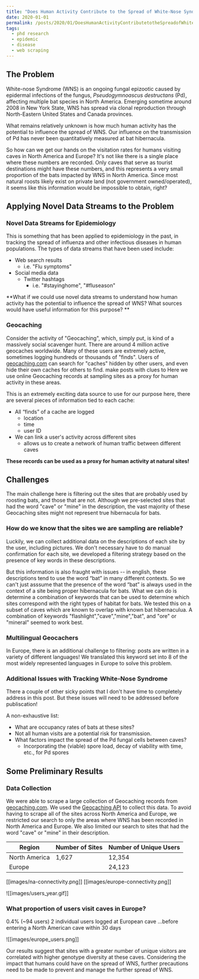 ```yaml
---
title: "Does Human Activity Contribute to the Spread of White-Nose Syndrome?"
date: 2020-01-01
permalink: /posts/2020/01/DoesHumanActivityContributetotheSpreadofWhiteNoseSyndrome/
tags:
  - phd research
  - epidemic
  - disease
  - web scraping
---
```


## The Problem

White-nose Syndrome (WNS) is an ongoing fungal epizootic caused by epidermal infections of the fungus, _Pseudogymnoascus destructans_ (Pd), affecting multiple bat species in North America. Emerging sometime around 2008 in New York State, WNS has spread via clonal reproduction through North-Eastern United States and Canada provinces.

What remains relatively unknown is how much human activity has the potential to influence the spread of WNS. Our influence on the transmission of Pd has never been quantitatively measured at bat hibernacula.

So how can we get our hands on the visitation rates for humans visiting caves in North America and Europe? It's not like there is a single place where these numbers are recorded. Only caves that serve as tourist destinations might have these numbers, and this represents a very small proportion of the bats impacted by WNS in North America. Since most natural roosts likely exist on private land (not government owned/operated), it seems like this information would be impossible to obtain, right?

## Applying Novel Data Streams to the Problem

### Novel Data Streams for Epidemiology

This is something that has been applied to epidemiology in the past, in tracking the spread of influenza and other infectious diseases in human populations. The types of data streams that have been used include:

- Web search results
  - i.e. "Flu symptoms"
- Social media data
  - Twitter hashtags
    - i.e. "#stayinghome", "#fluseason"

**What if we could use novel data streams to understand how human activity has the potential to influence the spread of WNS? What sources would have useful information for this purpose?
**

### Geocaching

Consider the activity of "Geocaching", which, simply put, is kind of a massively social scavenger hunt. There are around 4 million active geocaches worldwide. Many of these users are extremely active, sometimes logging hundreds or thousands of "finds". Users of [geocaching.com](geocaching.com) can search for "caches" hidden by other users, and even hide their own caches for others to find. make posts with clues to Here we use online Geocaching records at sampling sites as a proxy for human activity in these areas.

This is an extremely exciting data source to use for our purpose here, there are several pieces of information tied to each cache:

- All “finds” of a cache are logged
  - location
  - time
  - user ID
- We can link a user's activity across different sites
  - allows us to create a network of human traffic between different caves

**These records can be used as a proxy for human activity at natural sites!**

## Challenges

The main challenge here is filtering out the sites that are probably used by roosting bats, and those that are not. Although we pre-selected sites that had the word "cave" or "mine" in the description, the vast majority of these Geocaching sites might not represent true hibernacula for bats.

### How do we know that the sites we are sampling are reliable?

Luckily, we can collect additional data on the descriptions of each site by the user, including pictures. We don't necessary have to do manual confirmation for each site, we developed a filtering strategy based on the presence of key words in these descriptions.

But this information is also fraught with issues -- in english, these descriptions tend to use the word “bat” in many different contexts. So we can't just asssume that the presence of the word “bat” is always used in the context of a site being proper hibernacula for bats. What we can do is determine a combination of keywords that can be used to determine which sites correspond with the right types of habitat for bats. We tested this on a subset of caves which are known to overlap with known bat hibernaculua. A combination of keywords "flashlight","cave","mine","bat", and "ore" or "mineral" seemed to work best.

### Multilingual Geocachers

In Europe, there is an additional challenge to filtering: posts are written in a variety of different languages! We translated this keyword set into 8 of the most widely represented languages in Europe to solve this problem.

### Additional Issues with Tracking White-Nose Syndrome

There a couple of other sicky points that I don't have time to completely address in this post. But these issues will need to be addressed before publiscation!

A non-exhaustive list:

- What are occupancy rates of bats at these sites?
- Not all human visits are a potential risk for transmission.
- What factors impact the spread of the Pd fungal cells between caves?
  - Incorporating the (viable) spore load, decay of viability with time, etc., for Pd spores

## Some Preliminary Results

### Data Collection

We were able to scrape a large collection of Geocaching records from [geocaching.com](geocaching.com). We used the [Geocaching API](https://www.geocaching.com/developers/documentation/api) to collect this data. To avoid having to scrape all of the sites across North America and Europe, we restricted our search to only the areas where WNS has been recorded in North America and Europe. We also limited our search to sites that had the word "cave" or "mine" in their description.

| Region        | Number of Sites | Number of Unique Users |
| ------------- | --------------- | ---------------------- |
| North America | 1,627           | 12,354                 |
| Europe        |                 | 24,123                 |

[[images/na-connectivity.png]]
[[images/europe-connectivity.png]]

![[images/users_year.gif]]

### What proportion of users visit caves in Europe?

0.4% (~94 users)
2 individual users logged at European cave
...before entering a North American cave within 30 days

![[images/europe_users.png]]

Our results suggest that sites with a greater number of unique visitors are correlated with higher genotype diversity at these caves. Considering the impact that humans could have on the spread of WNS, further precautions need to be made to prevent and manage the further spread of WNS.
